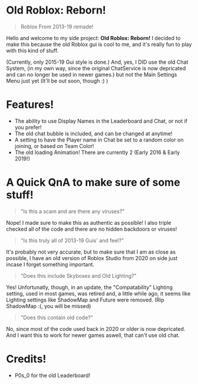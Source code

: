 # Old Roblox: Reborn!
> Roblox From 2013-19 remade!

Hello and welcome to my side project: **Old Roblox: Reborn!**
I decided to make this because the old Roblox gui is cool to me, and it's really fun to play with this kind of stuff.

(Currently, only 2015-19 Gui style is done.)
And, yes, I DID use the old Chat System, (in my own way, since the original ChatService is now depricated and can no longer be used in newer games.) but not the Main Settings Menu just yet (It'll be out soon, though 
:) )
# Features!

- The ability to use Display Names in the Leaderboard and Chat, or not if you prefer!
- The old chat bubble is included, and can be changed at anytime!
- A setting to have the Player name in Chat be set to a random color on joining, or based on Team Color!
- The old loading Animation! There are currently 2 (Early 2016 & Early 2019!)

# A Quick QnA to make sure of some stuff!

> "Is this a scam and are there any viruses?"

Nope! I made sure to make this as authentic as possible! I also triple checked all of the code and there are no hidden backdoors or viruses!

> "Is this truly all of 2013-19 Guis' and feel?"

It's probably not very accurate, but to make sure that I am as close as possible, I have an old version
of Roblox Studio from 2020 on side just incase I forget something important.

> "Does this include Skyboxes and Old Lighting?"

Yes! Unfortunatly, though, in an update, the "Compatability" Lighting setting, used in most games, was retired and, a little while ago, it seems like Lighting settings like ShadowMap and Future were removed. (Rip ShadowMap :(, you will be missed)

> "Does this contain old code?"

No, since most of the code used back in 2020 or older is now depricated. And I want this to work for newer games aswell, that can't use old chat.

# Credits!
- P0s_0 for the old Leaderboard!
